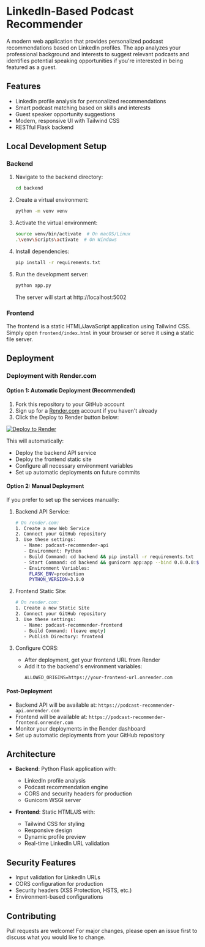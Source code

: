 # LinkedIn-Based Podcast Recommender

A modern web application that provides personalized podcast recommendations based on LinkedIn profiles. The app analyzes your professional background and interests to suggest relevant podcasts and identifies potential speaking opportunities if you're interested in being featured as a guest.

## Features
- LinkedIn profile analysis for personalized recommendations
- Smart podcast matching based on skills and interests
- Guest speaker opportunity suggestions
- Modern, responsive UI with Tailwind CSS
- RESTful Flask backend

## Local Development Setup

### Backend
1. Navigate to the backend directory:
   ```bash
   cd backend
   ```
2. Create a virtual environment:
   ```bash
   python -m venv venv
   ```
3. Activate the virtual environment:
   ```bash
   source venv/bin/activate  # On macOS/Linux
   .\venv\Scripts\activate  # On Windows
   ```
4. Install dependencies:
   ```bash
   pip install -r requirements.txt
   ```
5. Run the development server:
   ```bash
   python app.py
   ```
   The server will start at http://localhost:5002

### Frontend
The frontend is a static HTML/JavaScript application using Tailwind CSS. Simply open `frontend/index.html` in your browser or serve it using a static file server.

## Deployment

### Deployment with Render.com

#### Option 1: Automatic Deployment (Recommended)
1. Fork this repository to your GitHub account
2. Sign up for a [Render.com](https://render.com) account if you haven't already
3. Click the Deploy to Render button below:

[![Deploy to Render](https://render.com/images/deploy-to-render-button.svg)](https://render.com/deploy)

This will automatically:
- Deploy the backend API service
- Deploy the frontend static site
- Configure all necessary environment variables
- Set up automatic deployments on future commits

#### Option 2: Manual Deployment
If you prefer to set up the services manually:

1. Backend API Service:
   ```bash
   # On render.com:
   1. Create a new Web Service
   2. Connect your GitHub repository
   3. Use these settings:
      - Name: podcast-recommender-api
      - Environment: Python
      - Build Command: cd backend && pip install -r requirements.txt
      - Start Command: cd backend && gunicorn app:app --bind 0.0.0.0:$PORT
      - Environment Variables:
        FLASK_ENV=production
        PYTHON_VERSION=3.9.0
   ```

2. Frontend Static Site:
   ```bash
   # On render.com:
   1. Create a new Static Site
   2. Connect your GitHub repository
   3. Use these settings:
      - Name: podcast-recommender-frontend
      - Build Command: (leave empty)
      - Publish Directory: frontend
   ```

3. Configure CORS:
   - After deployment, get your frontend URL from Render
   - Add it to the backend's environment variables:
     ```
     ALLOWED_ORIGINS=https://your-frontend-url.onrender.com
     ```

#### Post-Deployment
- Backend API will be available at: `https://podcast-recommender-api.onrender.com`
- Frontend will be available at: `https://podcast-recommender-frontend.onrender.com`
- Monitor your deployments in the Render dashboard
- Set up automatic deployments from your GitHub repository

## Architecture
- **Backend**: Python Flask application with:
  - LinkedIn profile analysis
  - Podcast recommendation engine
  - CORS and security headers for production
  - Gunicorn WSGI server

- **Frontend**: Static HTML/JS with:
  - Tailwind CSS for styling
  - Responsive design
  - Dynamic profile preview
  - Real-time LinkedIn URL validation

## Security Features
- Input validation for LinkedIn URLs
- CORS configuration for production
- Security headers (XSS Protection, HSTS, etc.)
- Environment-based configurations

## Contributing
Pull requests are welcome! For major changes, please open an issue first to discuss what you would like to change.
